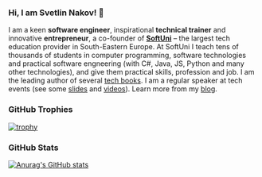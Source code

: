 ### Hi, I am Svetlin Nakov! 👋

I am a keen **software engineer**, inspirational **technical trainer** and innovative **entrepreneur**, a co-founder of **[SoftUni](https://softuni.org)** – the largest tech education provider in South-Eastern Europe. At SoftUni I teach tens of thousands of students in computer programming, software technologies and practical software engneering (with C#, Java, JS, Python and many other technologies), and give them practical skills, profession and job. I am the leading author of several [tech books](https://nakov.com/books). I am a regular speaker at tech events (see some [slides](https://slideshare.net/nakov) and [videos](https://www.youtube.com/c/CodeWithNakov)). Learn more from my [blog](https://nakov.com).

### GitHub Trophies

[![trophy](https://github-profile-trophy.vercel.app/?username=nakov&column=10)](#)

### GitHub Stats

[![Anurag's GitHub stats](https://github-readme-stats.vercel.app/api?username=nakov)](#)
